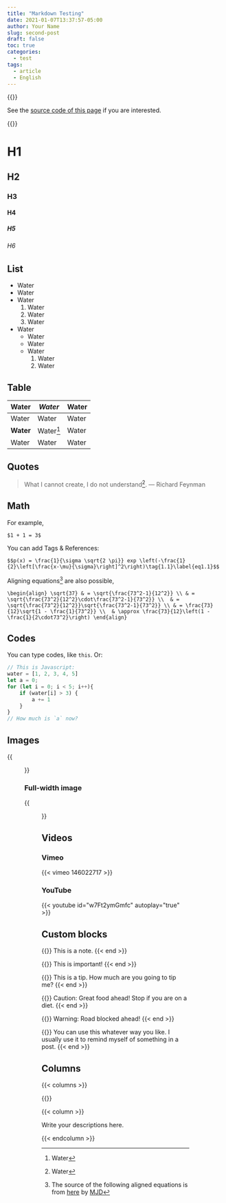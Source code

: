 ```yaml
---
title: "Markdown Testing"
date: 2021-01-07T13:37:57-05:00
author: Your Name
slug: second-post
draft: false
toc: true
categories:
  - test
tags:
  - article
  - English
---
```


{{<block class="reminder">}}

See the [source code of this page](https://raw.githubusercontent.com/hongtaoh/hugo-ht-exampleSite/master/content/en/posts/2021-01-07-test.md) if you are interested. 

{{<end>}}

# H1
## H2
### H3
#### H4
##### H5
###### H6

## List 

- Water
- Water
- Water
  1. Water
  2. Water
  3. Water
- Water
  - Water
  - Water
  - Water
    1. Water
    2. Water

## Table

| Water | *Water* | Water |
|---------|---------|---------|
| Water | Water | Water |
| **Water** | Water[^1] | Water |
| Water | Water | Water |

## Quotes

> What I cannot create, I do not understand[^2]. — Richard Feynman

## Math

For example, 

`$1 + 1 = 3$`

You can add Tags & References:

`$$p(x) = \frac{1}{\sigma \sqrt{2 \pi}} exp \left(-\frac{1}{2}\left[\frac{x-\mu}{\sigma}\right]^2\right)\tag{1.1}\label{eq1.1}$$`

Aligning equations[^3] are also possible, 

`\begin{align}
\sqrt{37} & = \sqrt{\frac{73^2-1}{12^2}} \\
 & = \sqrt{\frac{73^2}{12^2}\cdot\frac{73^2-1}{73^2}} \\ 
 & = \sqrt{\frac{73^2}{12^2}}\sqrt{\frac{73^2-1}{73^2}} \\
 & = \frac{73}{12}\sqrt{1 - \frac{1}{73^2}} \\ 
 & \approx \frac{73}{12}\left(1 - \frac{1}{2\cdot73^2}\right)
\end{align}`

## Codes

You can type codes, like `this`. Or:

```javascript
// This is Javascript:
water = [1, 2, 3, 4, 5]
let a = 0;
for (let i = 0; i < 5; i++){
	if (water[i] > 3) {
		a += 1
	}
}
// How much is `a` now?
```

## Images

{{<figure src="https://www.rd.com/wp-content/uploads/2016/09/fall-photos-Iowa_Stewart.jpg" title="Title: Beautiful autum" caption="Caption: Isn't it beautiful?">}}

### Full-width image
{{<figure src="https://hongtaoh.com/media/cnblog/sgs/sgs-hostel.jpg" caption="On the balcony of a hostel in Interlaken, Switzerland, by Hongtao Hao in May 2017 " class="fullwidth">}}

## Videos

### Vimeo

{{< vimeo 146022717 >}}

### YouTube

{{< youtube id="w7Ft2ymGmfc" autoplay="true" >}}

## Custom blocks
{{<block class="note" >}}
This is a note.
{{< end >}}

{{<block class="important" >}}
This is important!
{{< end >}}

{{<block class="tip" >}}
This is a tip. How much are you going to tip me?
{{< end >}}

{{<block class="caution" >}}
Caution: Great food ahead! Stop if you are on a diet.
{{< end >}}

{{<block class="warning" >}}
Warning: Road blocked ahead!
{{< end >}}

{{<block class="reminder" >}}
You can use this whatever way you like. I usually use it to remind myself of something in a post. 
{{< end >}}

## Columns
{{< columns >}}

{{<figure-a src="https://animalcorner.org/wp-content/uploads/2020/07/Japanese-Dog-Breeds-Akita.jpg" link="/" >}}

{{< column >}}

Write your descriptions here. 

{{< endcolumn >}}

[^1]: Water
[^2]: Water
[^3]: The source of the following aligned equations is from [here](https://math.meta.stackexchange.com/a/5024) by [MJD](https://math.meta.stackexchange.com/users/25554/mjd)